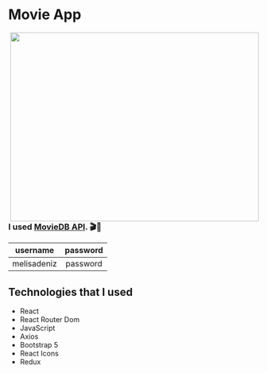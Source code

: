 # Movie App

<img src="https://user-images.githubusercontent.com/92738893/152362328-644a07e6-6498-4deb-be9f-b6fbfc7f6b32.gif" align="right" width="500" height="380">

### I used [MovieDB API](https://www.themoviedb.org/documentation/api). 🎬🍿

|username|password|
|:-------:|:-------:|
|melisadeniz|password|

## Technologies that I used
- React
- React Router Dom
- JavaScript
- Axios
- Bootstrap 5
- React Icons
- Redux

